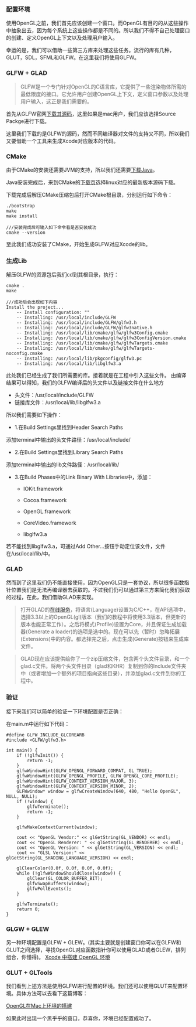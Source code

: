 ### 配置环境

使用OpenGL之前，我们首先应该创建一个窗口。而OpenGL有目的的从这些操作中抽象出去，因为每个系统上这些操作都是不同的。所以我们不得不自己处理窗口的创建、定义OpenGL上下文以及处理用户输入。

幸运的是，我们可以借助一些第三方库来处理这些任务。流行的库有几种，GLUT，SDL，SFML和GLFW。在这里我们将使用GLFW。

### GLFW + GLAD

> GLFW是一个专门针对OpenGL的C语言库，它提供了一些渲染物体所需的最低限度的接口。它允许用户创建OpenGL上下文，定义窗口参数以及处理用户输入，这正是我们需要的。

首先从GLFW官网[下载其源码](http://www.glfw.org/download.html)，这里如果是mac用户，我们应该选择Source Packge进行下载。

这里我们下载的是GLFW的源码，然而不同编译器对文件的支持又不同，所以我们又要借助一个工具来生成Xcode对应版本的代码。

### CMake

由于CMake的安装还需要JVM的支持，所以我们还需要[下载Java](https://mac.softpedia.com/get/System-Utilities/Java.shtml)。

Java安装完成后，来到CMake的[下载页](https://cmake.org/download/)选择linux对应的最新版本源码下载。

下载完成后解压CMake压缩包后打开CMake根目录，分别运行如下命令：

```
./bootstrap
make
make install

///安装完成后可输入如下命令看是否安装成功
cmake --version
```

至此我们成功安装了CMake，开始生成GLFW对应Xcode的lib。

### 生成Lib

解压GLFW的资源包后我们cd到其根目录，执行：

```
cmake .
make

///成功后会出现如下内容
Install the project...
    -- Install configuration: ""
    -- Installing: /usr/local/include/GLFW
    -- Installing: /usr/local/include/GLFW/glfw3.h
    -- Installing: /usr/local/include/GLFW/glfw3native.h
    -- Installing: /usr/local/lib/cmake/glfw/glfw3Config.cmake
    -- Installing: /usr/local/lib/cmake/glfw/glfw3ConfigVersion.cmake
    -- Installing: /usr/local/lib/cmake/glfw/glfwTargets.cmake
    -- Installing: /usr/local/lib/cmake/glfw/glfwTargets-noconfig.cmake
    -- Installing: /usr/local/lib/pkgconfig/glfw3.pc
    -- Installing: /usr/local/lib/libglfw3.a
```

此处我们已经生成了我们所需要的库。接着就是在工程中引入这些文件。
由编译结果可以得知，我们的GLFW编译后的头文件以及链接文件在什么地方 
- 头文件：/usr/local/include/GLFW 
- 链接库文件：/usr/local/lib/libglfw3.a

所以我们需要如下操作：

- 1.在Build Settings里找到Header Search Paths

添加terminal中输出的头文件路径：/usr/local/include/

- 2.在Build Settings里找到Library Search Paths

添加terminal中输出的lib文件路径：/usr/local/lib/

- 3.在Build Phases中的Link Binary With Libraries中，添加：

	- IOKit.framework

	- Cocoa.framework

	- OpenGL.framework

	- CoreVideo.framework

	- libglfw3.a

若不能找到libglfw3.a，可通过Add Other...按钮手动定位该文件，文件在/usr/local/lib/中。

### GLAD
然而到了这里我们仍不能直接使用，因为OpenGL只是一套协议，所以很多函数指针位置我们是无法再编译器去获取的。不过我们仍可以通过第三方来简化我们获取的过程，在此，我们借助GLAD来实现。

> 打开GLAD的[在线服务](https://glad.dav1d.de/)，将语言(Language)设置为C/C++，在API选项中，选择3.3以上的OpenGL(gl)版本（我们的教程中将使用3.3版本，但更新的版本也能正常工作）。之后将模式(Profile)设置为Core，并且保证生成加载器(Generate a loader)的选项是选中的。现在可以先（暂时）忽略拓展(Extensions)中的内容。都选择完之后，点击生成(Generate)按钮来生成库文件。

> GLAD现在应该提供给你了一个zip压缩文件，包含两个头文件目录，和一个glad.c文件。将两个头文件目录（glad和KHR）复制到你的Include文件夹中（或者增加一个额外的项目指向这些目录），并添加glad.c文件到你的工程中。

### 验证

接下来我们可以简单的验证一下环境配置是否正确：

在main.m中运行如下代码：
```
#define GLFW_INCLUDE_GLCOREARB
#include <GLFW/glfw3.h>

int main() {
    if (!glfwInit()) {
        return -1;
    }
    glfwWindowHint(GLFW_OPENGL_FORWARD_COMPAT, GL_TRUE);
    glfwWindowHint(GLFW_OPENGL_PROFILE, GLFW_OPENGL_CORE_PROFILE);
    glfwWindowHint(GLFW_CONTEXT_VERSION_MAJOR, 3);
    glfwWindowHint(GLFW_CONTEXT_VERSION_MINOR, 2);
    GLFWwindow* window = glfwCreateWindow(640, 480, "Hello OpenGL", NULL, NULL);
    if (!window) {
        glfwTerminate();
        return -1;
    }
    
    glfwMakeContextCurrent(window);
    
    cout << "OpenGL Vendor:" << glGetString(GL_VENDOR) << endl;
    cout << "OpenGL Renderer: " << glGetString(GL_RENDERER) << endl;
    cout << "OpenGL Version: " << glGetString(GL_VERSION) << endl;
    cout << "GLSL Version:" << glGetString(GL_SHADING_LANGUAGE_VERSION) << endl;
    
    glClearColor(0.0f, 0.0f, 0.0f, 0.0f);
    while (!glfwWindowShouldClose(window)) {
        glClear(GL_COLOR_BUFFER_BIT);
        glfwSwapBuffers(window);
        glfwPollEvents();
    }
    
    glfwTerminate();
    return 0;
}
```

### GLGW + GLEW
另一种环境配置是GLFW + GLEW。(其实主要就是创建窗口你可以在GLFW和GLUT之间选择，寻找OpenGL对应函数指针你可以使用GLAD或者GLEW，排列组合，你懂得)。
[Xcode 中搭建 OpenGL 环境](http://billchan.me/2018/02/11/opengl-built-in-xcode/)

### GLUT + GLTools
我们看到上述方法是使用GLFW进行配置的环境。我们还可以使用GLUT来配置环境。具体方法可以去看下这篇博客：

[OpenGL在Mac上环境的搭建](https://www.jianshu.com/p/1b5f1ae868c7)

如果此时出现一个黑乎乎的窗口，恭喜你，环境已经配置成功了。

